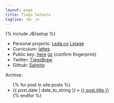 ```yaml
---
layout: page
title: Tiago Salmito
tagline: <br />
---
```

{% include JB/setup %}

* Personal projects: [Leda.co](http://leda.co/) [Lstage](http://github.com/Salmito/lstage)
* Curriculum: [lattes](http://lattes.cnpq.br/9064058945131816)
* Public key: [here](tiago@salmito.com.pub) [gz](tiago@salmito.com.pub.gz) (confirm fingerprint)
* Twitter: [TiagoBraw](http://twitter.com/TiagoBraw/)
* Github: [Salmito](http://github.com/Salmito/)

Archive:

<ul class="posts">
  {% for post in site.posts %}
    <li><span>{{ post.date | date_to_string }}</span> &raquo; <a href="{{ BASE_PATH }}{{ post.url }}">{{ post.title }}</a></li>
  {% endfor %}
</ul>



